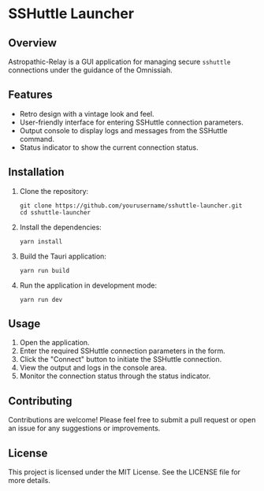# SSHuttle Launcher

## Overview

Astropathic-Relay is a GUI application for managing secure `sshuttle` connections under the guidance of the Omnissiah. 

## Features

- Retro design with a vintage look and feel.
- User-friendly interface for entering SSHuttle connection parameters.
- Output console to display logs and messages from the SSHuttle command.
- Status indicator to show the current connection status.

## Installation

1. Clone the repository:
   ```
   git clone https://github.com/yourusername/sshuttle-launcher.git
   cd sshuttle-launcher
   ```

2. Install the dependencies:
   ```
   yarn install
   ```

3. Build the Tauri application:
   ```
   yarn run build
   ```

4. Run the application in development mode:
   ```
   yarn run dev
   ```

## Usage

1. Open the application.
2. Enter the required SSHuttle connection parameters in the form.
3. Click the "Connect" button to initiate the SSHuttle connection.
4. View the output and logs in the console area.
5. Monitor the connection status through the status indicator.

## Contributing

Contributions are welcome! Please feel free to submit a pull request or open an issue for any suggestions or improvements.

## License

This project is licensed under the MIT License. See the LICENSE file for more details.